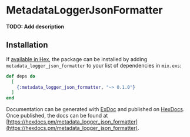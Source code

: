 # MetadataLoggerJsonFormatter

**TODO: Add description**

## Installation

If [available in Hex](https://hex.pm/docs/publish), the package can be installed
by adding `metadata_logger_json_formatter` to your list of dependencies in `mix.exs`:

```elixir
def deps do
  [
    {:metadata_logger_json_formatter, "~> 0.1.0"}
  ]
end
```

Documentation can be generated with [ExDoc](https://github.com/elixir-lang/ex_doc)
and published on [HexDocs](https://hexdocs.pm). Once published, the docs can
be found at [https://hexdocs.pm/metadata_logger_json_formatter](https://hexdocs.pm/metadata_logger_json_formatter).

